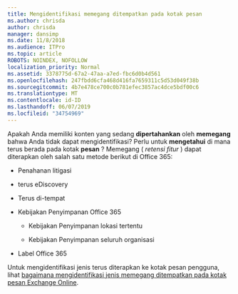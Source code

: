 ```yaml
---
title: Mengidentifikasi memegang ditempatkan pada kotak pesan
ms.author: chrisda
author: chrisda
manager: dansimp
ms.date: 11/8/2018
ms.audience: ITPro
ms.topic: article
ROBOTS: NOINDEX, NOFOLLOW
localization_priority: Normal
ms.assetid: 3378775d-67a2-47aa-a7ed-fbc6d0b4d561
ms.openlocfilehash: 247fbdd6cfa468d416fa7659311c5d53d049f38b
ms.sourcegitcommit: 4b7e478ce700c0b781efec3857ac4dce5bdf00c6
ms.translationtype: MT
ms.contentlocale: id-ID
ms.lasthandoff: 06/07/2019
ms.locfileid: "34754969"
---
```

Apakah Anda memiliki konten yang sedang **dipertahankan** oleh **memegang** bahwa Anda tidak dapat mengidentifikasi? Perlu untuk **mengetahui** di mana terus berada pada kotak **pesan** ? Memegang ( *retensi fitur* ) dapat diterapkan oleh salah satu metode berikut di Office 365: 
  
- Penahanan litigasi 
    
- terus eDiscovery
    
- Terus di-tempat
    
- Kebijakan Penyimpanan Office 365 
    
  - Kebijakan Penyimpanan lokasi tertentu
    
  - Kebijakan Penyimpanan seluruh organisasi
    
- Label Office 365
    
Untuk mengidentifikasi jenis terus diterapkan ke kotak pesan pengguna, lihat [bagaimana mengidentifikasi jenis memegang ditempatkan pada kotak pesan Exchange Online](https://docs.microsoft.com/office365/securitycompliance/identify-a-hold-on-an-exchange-online-mailbox).
  

